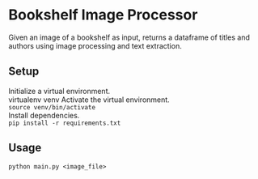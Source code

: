 # Bookshelf Image Processor
Given an image of a bookshelf as input, returns a dataframe of titles and authors using image processing and text extraction.

## Setup
Initialize a virtual environment.  
    virtualenv venv
Activate the virtual environment.  
`source venv/bin/activate`  
Install dependencies.  
`pip install -r requirements.txt`  

## Usage
`python main.py <image_file>`  
